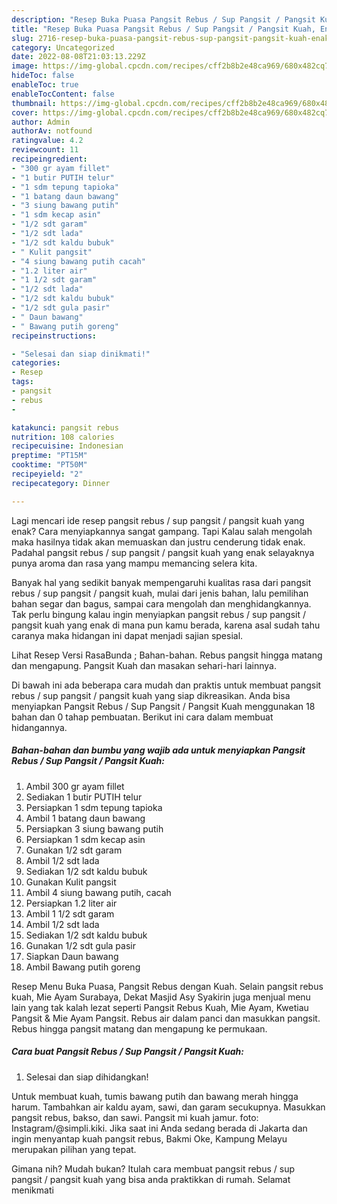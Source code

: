 ```yaml
---
description: "Resep Buka Puasa Pangsit Rebus / Sup Pangsit / Pangsit Kuah, Enak Banget"
title: "Resep Buka Puasa Pangsit Rebus / Sup Pangsit / Pangsit Kuah, Enak Banget"
slug: 2716-resep-buka-puasa-pangsit-rebus-sup-pangsit-pangsit-kuah-enak-banget
category: Uncategorized
date: 2022-08-08T21:03:13.229Z
image: https://img-global.cpcdn.com/recipes/cff2b8b2e48ca969/680x482cq70/pangsit-rebus-sup-pangsit-pangsit-kuah-foto-resep-utama.jpg
hideToc: false
enableToc: true
enableTocContent: false
thumbnail: https://img-global.cpcdn.com/recipes/cff2b8b2e48ca969/680x482cq70/pangsit-rebus-sup-pangsit-pangsit-kuah-foto-resep-utama.jpg
cover: https://img-global.cpcdn.com/recipes/cff2b8b2e48ca969/680x482cq70/pangsit-rebus-sup-pangsit-pangsit-kuah-foto-resep-utama.jpg
author: Admin
authorAv: notfound
ratingvalue: 4.2
reviewcount: 11
recipeingredient:
- "300 gr ayam fillet"
- "1 butir PUTIH telur"
- "1 sdm tepung tapioka"
- "1 batang daun bawang"
- "3 siung bawang putih"
- "1 sdm kecap asin"
- "1/2 sdt garam"
- "1/2 sdt lada"
- "1/2 sdt kaldu bubuk"
- " Kulit pangsit"
- "4 siung bawang putih cacah"
- "1.2 liter air"
- "1 1/2 sdt garam"
- "1/2 sdt lada"
- "1/2 sdt kaldu bubuk"
- "1/2 sdt gula pasir"
- " Daun bawang"
- " Bawang putih goreng"
recipeinstructions:

- "Selesai dan siap dinikmati!"
categories:
- Resep
tags:
- pangsit
- rebus
- 

katakunci: pangsit rebus  
nutrition: 108 calories
recipecuisine: Indonesian
preptime: "PT15M"
cooktime: "PT50M"
recipeyield: "2"
recipecategory: Dinner

---
```



Lagi mencari ide resep pangsit rebus / sup pangsit / pangsit kuah yang enak? Cara menyiapkannya sangat gampang. Tapi Kalau salah mengolah maka hasilnya tidak akan memuaskan dan justru cenderung tidak enak. Padahal pangsit rebus / sup pangsit / pangsit kuah yang enak selayaknya punya aroma dan rasa yang mampu memancing selera kita.


Banyak hal yang sedikit banyak mempengaruhi kualitas rasa dari pangsit rebus / sup pangsit / pangsit kuah, mulai dari jenis bahan, lalu pemilihan bahan segar dan bagus, sampai cara mengolah dan menghidangkannya. Tak perlu bingung kalau ingin menyiapkan pangsit rebus / sup pangsit / pangsit kuah yang enak di mana pun kamu berada, karena asal sudah tahu caranya maka hidangan ini dapat menjadi sajian spesial.

Lihat Resep Versi RasaBunda ; Bahan-bahan. Rebus pangsit hingga matang dan mengapung. Pangsit Kuah dan masakan sehari-hari lainnya.


Di bawah ini ada beberapa cara mudah dan praktis untuk membuat pangsit rebus / sup pangsit / pangsit kuah yang siap dikreasikan. Anda bisa menyiapkan Pangsit Rebus / Sup Pangsit / Pangsit Kuah menggunakan 18 bahan dan 0 tahap pembuatan. Berikut ini cara dalam membuat hidangannya.

<!--inarticleads1-->

##### Bahan-bahan dan bumbu yang wajib ada untuk menyiapkan Pangsit Rebus / Sup Pangsit / Pangsit Kuah:

1. Ambil 300 gr ayam fillet
1. Sediakan 1 butir PUTIH telur
1. Persiapkan 1 sdm tepung tapioka
1. Ambil 1 batang daun bawang
1. Persiapkan 3 siung bawang putih
1. Persiapkan 1 sdm kecap asin
1. Gunakan 1/2 sdt garam
1. Ambil 1/2 sdt lada
1. Sediakan 1/2 sdt kaldu bubuk
1. Gunakan  Kulit pangsit
1. Ambil 4 siung bawang putih, cacah
1. Persiapkan 1.2 liter air
1. Ambil 1 1/2 sdt garam
1. Ambil 1/2 sdt lada
1. Sediakan 1/2 sdt kaldu bubuk
1. Gunakan 1/2 sdt gula pasir
1. Siapkan  Daun bawang
1. Ambil  Bawang putih goreng


Resep Menu Buka Puasa, Pangsit Rebus dengan Kuah. Selain pangsit rebus kuah, Mie Ayam Surabaya, Dekat Masjid Asy Syakirin juga menjual menu lain yang tak kalah lezat seperti Pangsit Rebus Kuah, Mie Ayam, Kwetiau Pangsit &amp; Mie Ayam Pangsit. Rebus air dalam panci dan masukkan pangsit. Rebus hingga pangsit matang dan mengapung ke permukaan. 

<!--inarticleads2-->

##### Cara buat Pangsit Rebus / Sup Pangsit / Pangsit Kuah:


1. Selesai dan siap dihidangkan!

Untuk membuat kuah, tumis bawang putih dan bawang merah hingga harum. Tambahkan air kaldu ayam, sawi, dan garam secukupnya. Masukkan pangsit rebus, bakso, dan sawi. Pangsit mi kuah jamur. foto: Instagram/@simpli.kiki. Jika saat ini Anda sedang berada di Jakarta dan ingin menyantap kuah pangsit rebus, Bakmi Oke, Kampung Melayu merupakan pilihan yang tepat. 

Gimana nih? Mudah bukan? Itulah cara membuat pangsit rebus / sup pangsit / pangsit kuah yang bisa anda praktikkan di rumah. Selamat menikmati

